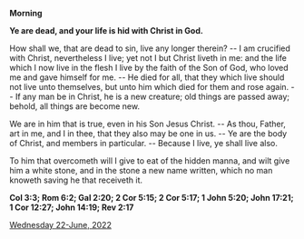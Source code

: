**Morning**

**Ye are dead, and your life is hid with Christ in God.**
 
How shall we, that are dead to sin, live any longer therein? -- I am crucified with Christ, nevertheless I live; yet not I but Christ liveth in me: and the life which I now live in the flesh I live by the faith of the Son of God, who loved me and gave himself for me. -- He died for all, that they which live should not live unto themselves, but unto him which died for them and rose again. -- If any man be in Christ, he is a new creature; old things are passed away; behold, all things are become new.
 
We are in him that is true, even in his Son Jesus Christ. -- As thou, Father, art in me, and I in thee, that they also may be one in us. -- Ye are the body of Christ, and members in particular. -- Because I live, ye shall live also.
 
To him that overcometh will I give to eat of the hidden manna, and wilt give him a white stone, and in the stone a new name written, which no man knoweth saving he that receiveth it.  

**Col 3:3; Rom 6:2; Gal 2:20; 2 Cor 5:15; 2 Cor 5:17; 1 John 5:20; John 17:21; 1 Cor 12:27; John 14:19; Rev 2:17**

[Wednesday 22-June, 2022](https://t.me/daily_light)
